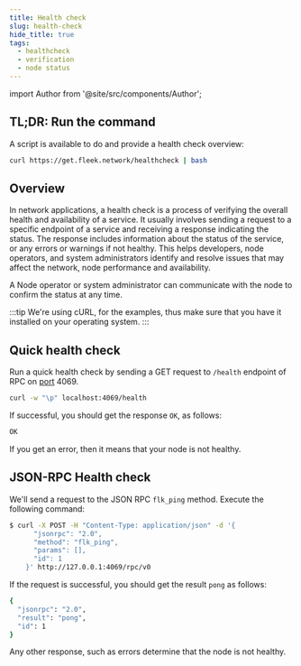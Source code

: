```yaml
---
title: Health check
slug: health-check
hide_title: true
tags:
  - healthcheck
  - verification
  - node status
---
```


<!--
  The following import is intentional (see partial <CheckoutCommitWarning />)
-->
import Author from '@site/src/components/Author';

## TL;DR: Run the command

A script is available to do and provide a health check overview:

```sh
curl https://get.fleek.network/healthcheck | bash
```

## Overview

In network applications, a health check is a process of verifying the overall health and availability of a service. It usually involves sending a request to a specific endpoint of a service and receiving a response indicating the status. The response includes information about the status of the service, or any errors or warnings if not healthy. This helps developers, node operators, and system administrators identify and resolve issues that may affect the network, node performance and availability.

A Node operator or system administrator can communicate with the node to confirm the status at any time.

:::tip
We're using cURL, for the examples, thus make sure that you have it installed on your operating system.
:::

## Quick health check

Run a quick health check by sending a GET request to `/health` endpoint of RPC on [port](/docs/learn/ports) 4069.

```sh
curl -w "\p" localhost:4069/health
```

If successful, you should get the response `OK`, as follows:

```sh
OK
```

If you get an error, then it means that your node is not healthy.

## JSON-RPC Health check

We'll send a request to the JSON RPC `flk_ping` method. Execute the following command:

```sh
$ curl -X POST -H "Content-Type: application/json" -d '{
      "jsonrpc": "2.0",
      "method": "flk_ping",
      "params": [],
      "id": 1
    }' http://127.0.0.1:4069/rpc/v0
```

If the request is successful, you should get the result `pong` as follows:

```sh
{
  "jsonrpc": "2.0",
  "result": "pong",
  "id": 1
}
```

Any other response, such as errors determine that the node is not healthy.

<Author
    name="Helder Oliveira"
    image="https://github.com/heldrida.png"
    title="Software Developer + DX"
    url="https://github.com/heldrida"
/>
